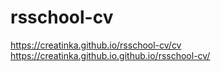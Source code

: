 # rsschool-cv
https://creatinka.github.io/rsschool-cv/cv
<br>
https://creatinka.github.io.github.io/rsschool-cv/
